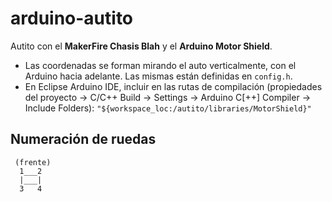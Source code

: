 # arduino-autito
Autito con el **MakerFire Chasis Blah** y el **Arduino Motor Shield**.

- Las coordenadas se forman mirando el auto verticalmente, con el Arduino hacia adelante. Las mismas están definidas en `config.h`.
- En Eclipse Arduino IDE, incluir en las rutas de compilación (propiedades del proyecto -> C/C++ Build -> Settings -> Arduino C[++] Compiler -> Include Folders): `"${workspace_loc:/autito/libraries/MotorShield}"`

## Numeración de ruedas
```
 (frente)
  1___2
  |___|
  3   4
```